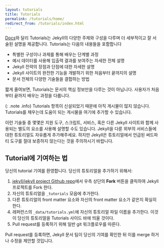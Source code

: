 ```yaml
---
layout: tutorials
title: Tutorials
permalink: /tutorials/home/
redirect_from: /tutorials/index.html
---
```


[Docs](/docs/home/)와 달리 Tutorials는 Jekyll의 다양한 주제와 구성을 다루며 더 세부적이고 잘 서술된 설명을 제공합니다. Tutorials는 다음의 내용들을 포함합니다

* 특별한 구성이나 과제를 통해 배우는 단계별 과정
* 예시 데이터를 사용해 입출력 결과를 보여주는 자세한 전체 설명
* Jekyll 전략의 장점과 단점에 대한 자세한 설명
* Jekyll 사이트의 완전한 기능을 개발하기 위한 처음부터 끝까지의 설명
* 문서 전체의 다양한 기술들을 결합하는 방법

짧게 줄여보면, Tutorials는 문서의 핵심 정보만을 다루는 것이 아닙니다. 사용자가 처음부터 끝까지 배우는 과정을 다룹니다.

{: .note .info}
Tutorials 항목이 신설되었기 때문에 아직 게시물이 많지 않습니다. Tutorials를 채우는데 도움이 되는 게시물을 여기에 추가할 수 있습니다.

이런 기술들 중 몇몇은 지원 도구, 스크립트, 서비스, 혹은 다른 Jekyll 사이트와 함께 사용되는 별도의 요소를 사용해 설명할 수도 있습니다. Jekyll을 다룬 외부의 서비스들에 대한 튜토리얼도 자유롭게 추가해주세요. 하지만 Jekyll은 튜토리얼에서 언급된 써드파티 도구를 절대 보증하지 않는다는 것을 주의하시기 바랍니다.

## Tutorial에 기여하는 법

당신의 tutorial 기여를 환영합니다. 당신의 튜토리얼을 추가하기 위해서:

1. [jekyll/jekyll project Github repo](https://github.com/jekyll/jekyll/)에서 우측 상단의 **Fork** 버튼을 클릭하여 Jekyll 프로젝트를 Fork 한다.
2. 자신의 튜토리얼을 `_tutorials` 모음에 추가한다.
3. 다른 튜토리얼의 front matter 요소와 자신의 front matter 요소가 같은지 확실히 한다.
4. 레퍼런스의 `_data/tutorials.yml`에 자신의 튜토리얼 파일 이름을 추가한다. 이것이 당신의 튜토리얼을 Tutorials 사이드 바에 띄울 것이다.
5. Pull request를 등록하기 위해 일반 git 워크플로우를 따른다.

Pull request를 등록하면, Jekyll 문서 팀이 당신의 기여를 확인한 뒤 이를 merge 하거나 수정을 제안할 것입니다.